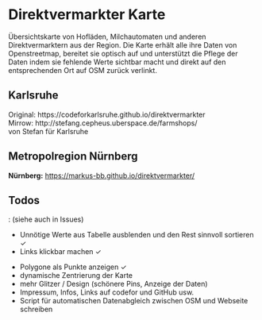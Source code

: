 # Direktvermarkter Karte
Übersichtskarte von Hofläden, Milchautomaten und anderen Direktvermarktern aus der Region. Die Karte erhält alle ihre Daten von Openstreetmap, bereitet sie optisch auf und unterstützt die Pflege der Daten indem sie fehlende Werte sichtbar macht und direkt auf den entsprechenden Ort auf OSM zurück verlinkt.

<h2>Karlsruhe</h2>
Original: https://codeforkarlsruhe.github.io/direktvermarkter
<br>Mirrow: http://stefang.cepheus.uberspace.de/farmshops/
<br>von Stefan für Karlsruhe

<h2>Metropolregion Nürnberg</h2>

<b>Nürnberg:</b> https://markus-bb.github.io/direktvermarkter/

<h2>Todos</h2>

: (siehe auch in Issues)
* Unnötige Werte aus Tabelle ausblenden und den Rest sinnvoll sortieren ✓
* Links klickbar machen ✓
- Polygone als Punkte anzeigen ✓
- dynamische Zentrierung der Karte
- mehr Glitzer / Design (schönere Pins, Anzeige der Daten)
- Impressum, Infos, Links auf codefor und GitHub usw. 
- Script für automatischen Datenabgleich zwischen OSM und Webseite schreiben
